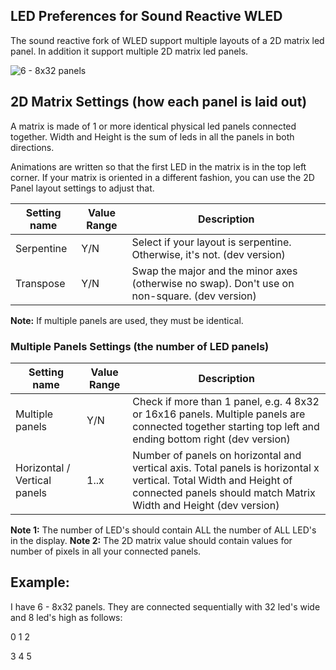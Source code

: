 
## LED Preferences for Sound Reactive WLED

The sound reactive fork of WLED support multiple layouts of a 2D matrix led panel. In addition it support multiple 2D matrix led panels.

![6 - 8x32 panels](https://github.com/atuline/WLED/blob/assets/media/panels1.jpg?raw=true)

## 2D Matrix Settings (how each panel is laid out)

A matrix is made of 1 or more identical physical led panels connected together. Width and Height is the sum of leds in all the panels in both directions.

Animations are written so that the first LED in the matrix is in the top left corner. If your matrix is oriented in a different fashion, you can use the 2D Panel layout settings to adjust that.




| Setting name | Value Range | Description
| --- | --- | ---
Serpentine | Y/N | Select if your layout is serpentine. Otherwise, it's not. (dev version)
Transpose| Y/N | Swap the major and the minor axes (otherwise no swap). Don't use on non-square. (dev version)

**Note:** If multiple panels are used, they must be identical.

### Multiple Panels Settings (the number of LED panels)


| Setting name | Value Range | Description
| --- | --- | ---
Multiple panels | Y/N | Check if more than 1 panel, e.g. 4 8x32 or 16x16 panels. Multiple panels are connected together starting top left and ending bottom right (dev version)
Horizontal / Vertical panels | 1..x | Number of panels on horizontal and vertical axis. Total panels is horizontal x vertical. Total Width and Height of connected panels should match Matrix Width and Height (dev version)


**Note 1:** The number of LED's should contain ALL the number of ALL LED's in the display.
**Note 2:** The 2D matrix value should contain values for number of pixels in all your connected panels.

## Example: 

I have 6 - 8x32 panels. They are connected sequentially with 32 led's wide and 8 led's high as follows:

0 1 2

3 4 5





